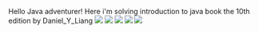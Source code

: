 Hello Java adventurer! Here i'm solving introduction to java book the 10th edition by Daniel_Y_Liang
![](http://github-profile-summary-cards.vercel.app/api/cards/profile-details?username=ZeyadAy-man&theme=algolia)
![](http://github-profile-summary-cards.vercel.app/api/cards/repos-per-language?username=ZeyadAy-man&theme=algolia)
![](http://github-profile-summary-cards.vercel.app/api/cards/most-commit-language?username=ZeyadAy-man&theme=algolia)
![](http://github-profile-summary-cards.vercel.app/api/cards/stats?username=ZeyadAy-man&theme=algolia)
![](http://github-profile-summary-cards.vercel.app/api/cards/productive-time?username=ZeyadAy-man&theme=algolia&utcOffset=8)
